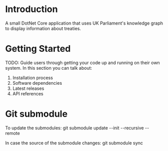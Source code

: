 # Introduction 
A small DotNet Core application that uses UK Parliament's knowledge graph to display information about treaties.

# Getting Started
TODO: Guide users through getting your code up and running on their own system. In this section you can talk about:
1.	Installation process
2.	Software dependencies
3.	Latest releases
4.	API references


# Git submodule
To update the submodules:
git submodule update --init --recursive --remote

In case the source of the submodule changes:
git submodule sync